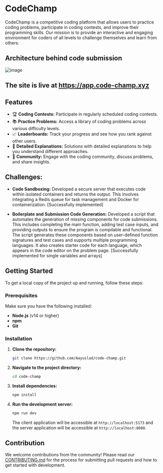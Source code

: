 ﻿# CodeChamp

CodeChamp is a competitive coding platform that allows users to practice coding problems, participate in coding contests, and improve their programming skills. Our mission is to provide an interactive and engaging environment for coders of all levels to challenge themselves and learn from others.

## Architecture behind code submission
![image](https://github.com/user-attachments/assets/a1543f27-b2d6-419b-8a11-9cd85eabc1c2)


## The site is live at https://app.code-champ.xyz

## Features

- 🏆 **Coding Contests:** Participate in regularly scheduled coding contests.
- 📚 **Practice Problems:** Access a library of coding problems across various difficulty levels.
- 📈 **Leaderboards:** Track your progress and see how you rank against other users.
- 📝 **Detailed Explanations:** Solutions with detailed explanations to help you understand different approaches.
- 👥 **Community:** Engage with the coding community, discuss problems, and share insights.

## Challenges:

- **Code Sandboxing:** Developed a secure server that executes code within isolated containers and returns the output. This involves integrating a Redis queue for task management and Docker for containerization. [Successfully implemented]

- **Boilerplate and Submission Code Generation:** Developed a script that automates the generation of missing components for code submissions. This includes completing the main function, adding test case inputs, and providing outputs to ensure the program is compilable and functional. The script generates these components based on user-defined function signatures and test cases and supports multiple programming languages. It also creates starter code for each language, which appears in the code editor on the problem page. [Successfully implemented for single variables and arrays]


## Getting Started

To get a local copy of the project up and running, follow these steps:

### Prerequisites

Make sure you have the following installed:

- **Node.js** (v14 or higher)
- **npm**
- **Git**

### Installation

1. **Clone the repository:**

   ```sh
   git clone https://github.com/Aayuslad/code-champ.git
   ```
2. **Navigate to the project directory:**
   ```sh
   cd code-champ
   ```
3. **Install dependencies:**
   ```sh
   npm install
   ```
4. **Run the development server:**
   ```sh
   npm run dev
   ```
   The client application will be accessible at `http://localhost:5173` and
   the server application will be accessible at `http://localhost:8080`.

## Contribution
We welcome contributions from the community! Please read our [CONTRIBUTING.md](./CONTRIBUTING.md) for the process for submitting pull requests and how to get started with development.

